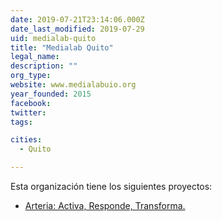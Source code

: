 ```yaml
---
date: 2019-07-21T23:14:06.000Z
date_last_modified: 2019-07-29
uid: medialab-quito
title: "Medialab Quito"
legal_name: 
description: ""
org_type: 
website: www.medialabuio.org
year_founded: 2015
facebook: 
twitter: 
tags:

cities: 
  - Quito

---
```


Esta organización tiene los siguientes proyectos:

- [Arteria: Activa, Responde, Transforma.](/proyectos/arteria-activa-responde-transforma)
